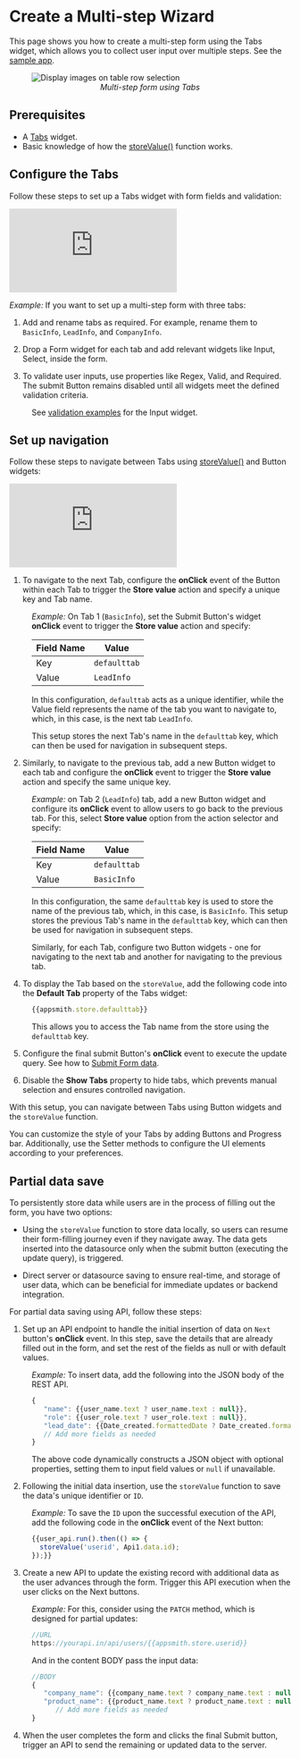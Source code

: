 # Create a Multi-step Wizard 

This page shows you how to create a multi-step form using the Tabs widget, which allows you to collect user input over multiple steps. See the [sample app](https://app.appsmith.com/app/create-a-multi-step-wizard/page1-65769e76eba2285a9c3c78f2).



<figure>
  <img src="/img/multi-step-form1.gif" style= {{width:"700px", height:"auto"}} alt="Display images on table row selection"/>
  <figcaption align = "center"><i>Multi-step form using Tabs</i></figcaption>
</figure>



## Prerequisites

* A [Tabs](/reference/widgets/tabs) widget.
* Basic knowledge of how the [storeValue()](/reference/appsmith-framework/widget-actions/store-value) function works.


## Configure the Tabs

Follow these steps to set up a Tabs widget with form fields and validation:


<div style={{ position: "relative", paddingBottom: "calc(50.520833333333336% + 41px)", height: "0", width: "100%" }}>
  <iframe src="https://demo.arcade.software/DrYCwqdPWdevGtwRIETJ?embed" frameborder="0" loading="lazy" webkitallowfullscreen mozallowfullscreen allowfullscreen style={{ position: "absolute", top: "0", left: "0", width: "100%", height: "100%", colorScheme: "light" }} title="Appsmith | Connect Data">
  </iframe>
</div>

*Example:* If you want to set up a multi-step form with three tabs:


1. Add and rename tabs as required. For example, rename them to `BasicInfo`, `LeadInfo`, and `CompanyInfo`.

2. Drop a Form widget for each tab and add relevant widgets like Input, Select, inside the form.


3. To validate user inputs, use properties like Regex, Valid, and Required. The submit Button remains disabled until all widgets meet the defined validation criteria. 

<dd>

See [validation examples](/reference/widgets/input#regex-string) for the Input widget.


</dd>

## Set up navigation

Follow these steps to navigate between Tabs using [storeValue()](/reference/appsmith-framework/widget-actions/store-value) and Button widgets:

<div style={{ position: "relative", paddingBottom: "calc(50.520833333333336% + 41px)", height: "0", width: "100%" }}>
  <iframe src="https://demo.arcade.software/Vby7KG2v4JK0C187CC6f?embed" frameborder="0" loading="lazy" webkitallowfullscreen mozallowfullscreen allowfullscreen style={{ position: "absolute", top: "0", left: "0", width: "100%", height: "100%", colorScheme: "light" }} title="Appsmith | Connect Data">
  </iframe>
</div>

1. To navigate to the next Tab, configure the **onClick** event of the Button within each Tab to trigger the **Store value** action and specify a unique key and Tab name.

<dd>

*Example:* On Tab 1 (`BasicInfo`), set the Submit Button's widget **onClick** event to trigger the **Store value** action and specify:  


<!--
<figure>
  <img src="/img/tabs-next.png" style= {{width:"530px", height:"auto"}} alt="Configure Store value"/>
  <figcaption align = "center"><i>Configure Store value</i></figcaption>
</figure>
-->

| Field Name	| Value    	|
|-------	|---------------	|
| Key   	| `defaulttab`   	|
| Value 	| `LeadInfo` 	|


In this configuration, `defaulttab` acts as a unique identifier, while the Value field represents the name of the tab you want to navigate to, which, in this case, is the next tab `LeadInfo`. 

This setup stores the next Tab's name in the `defaulttab` key, which can then be used for navigation in subsequent steps.



</dd>

2. Similarly, to navigate to the previous tab, add a new Button widget to each tab and configure the **onClick** event to trigger the **Store value** action and specify the same unique key.


<dd>

*Example:* on Tab 2 (`LeadInfo`) tab, add a new Button widget and configure its **onClick** event to allow users to go back to the previous tab. For this, select **Store value** option from the action selector and specify:


| Field Name	| Value    	|
|-------	|---------------	|
| Key   	| `defaulttab`   	|
| Value 	| `BasicInfo` 	|

In this configuration, the same `defaulttab` key is used to store the name of the previous tab, which, in this case, is `BasicInfo`. This setup stores the previous Tab's name in the `defaulttab` key, which can then be used for navigation in subsequent steps.

Similarly, for each Tab, configure two Button widgets - one for navigating to the next tab and another for navigating to the previous tab.


</dd>


4. To display the Tab based on the `storeValue`, add the following code into the **Default Tab** property of the Tabs widget:


<dd>

```js
{{appsmith.store.defaulttab}}
```

This allows you to access the Tab name from the store using the `defaulttab` key. 

</dd>

5. Configure the final submit Button's **onClick** event to execute the update query. See how to [Submit Form data](/build-apps/how-to-guides/submit-form-data#submit-form-data).


6. Disable the **Show Tabs** property to hide tabs, which prevents manual selection and ensures controlled navigation.

With this setup, you can navigate between Tabs using Button widgets and the `storeValue` function.


You can customize the style of your Tabs by adding Buttons and Progress bar. Additionally, use the Setter methods to configure the UI elements according to your preferences.




## Partial data save

To persistently store data while users are in the process of filling out the form, you have two options:

- Using the `storeValue` function to store data locally, so users can resume their form-filling journey even if they navigate away. The data gets inserted into the datasource only when the submit button (executing the update query), is triggered.

- Direct server or datasource saving to ensure real-time, and storage of user data, which can be beneficial for immediate updates or backend integration. 

For partial data saving using API, follow these steps:

1. Set up an API endpoint to handle the initial insertion of data on `Next` button's **onClick** event. In this step, save the details that are already filled out in the form, and set the rest of the fields as null or with default values.

<dd>

*Example:* To insert data, add the following into the JSON body of the REST API.


```js
{
   "name": {{user_name.text ? user_name.text : null}},
   "role": {{user_role.text ? user_role.text : null}},
   "lead_date": {{Date_created.formattedDate ? Date_created.formattedDate : null}}
   // Add more fields as needed
}

```
The above code dynamically constructs a JSON object with optional properties, setting them to input field values or `null` if unavailable.

</dd>

2. Following the initial data insertion, use the `storeValue` function to save the data's unique identifier or `ID`. 


<dd>

*Example:* To save the `ID` upon the successful execution of the API, add the following code in the **onClick** event of the Next button:


```js
{{user_api.run().then(() => {
  storeValue('userid', Api1.data.id);
});}}
```

</dd>

3. Create a new API to update the existing record with additional data as the user advances through the form. Trigger this API execution when the user clicks on the Next buttons. 


<dd>

*Example:* For this, consider using the `PATCH` method, which is designed for partial updates: 

```js
//URL
https://yourapi.in/api/users/{{appsmith.store.userid}}
```

And in the content BODY pass the input data:

```js
//BODY
{
   "company_name": {{company_name.text ? company_name.text : null}},
   "product_name": {{product_name.text ? product_name.text : null}},
      // Add more fields as needed
}

```

</dd>

4. When the user completes the form and clicks the final Submit button, trigger an API to send the remaining or updated data to the server.
